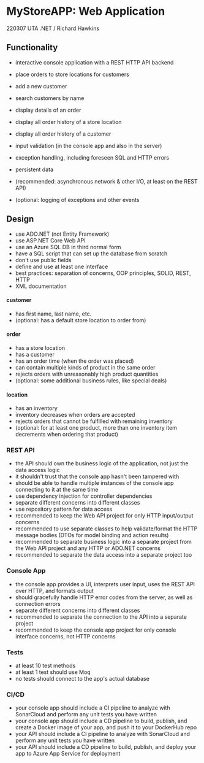 # MyStoreAPP: Web Application
220307 UTA .NET / Richard Hawkins

## Functionality
* interactive console application with a REST HTTP API backend
* place orders to store locations for customers
* add a new customer
* search customers by name
* display details of an order
* display all order history of a store location
* display all order history of a customer
* input validation (in the console app and also in the server)
* exception handling, including foreseen SQL and HTTP errors
* persistent data

* (recommended: asynchronous network & other I/O, at least on the REST API)
* (optional: logging of exceptions and other events


## Design
* use ADO.NET (not Entity Framework)
* use ASP.NET Core Web API
* use an Azure SQL DB in third normal form
* have a SQL script that can set up the database from scratch
* don't use public fields
* define and use at least one interface
* best practices: separation of concerns, OOP principles, SOLID, REST, HTTP
* XML documentation


#### customer
* has first name, last name, etc.
* (optional: has a default store location to order from)

#### order
* has a store location
* has a customer
* has an order time (when the order was placed)
* can contain multiple kinds of product in the same order
* rejects orders with unreasonably high product quantities
* (optional: some additional business rules, like special deals)

#### location
* has an inventory
* inventory decreases when orders are accepted
* rejects orders that cannot be fulfilled with remaining inventory
* (optional: for at least one product, more than one inventory item decrements when ordering that product)


### REST API
* the API should own the business logic of the application, not just the data access logic
* it shouldn't trust that the console app hasn't been tampered with
* should be able to handle multiple instances of the console app connecting to it at the same time
* use dependency injection for controller dependencies
* separate different concerns into different classes
* use repository pattern for data access
* recommended to keep the Web API project for only HTTP input/output concerns
* recommended to use separate classes to help validate/format the HTTP message bodies (DTOs for model binding and action results)
* recommended to separate business logic into a separate project from the Web API project and any HTTP or ADO.NET concerns
* recommended to separate the data access into a separate project too


### Console App
* the console app provides a UI, interprets user input, uses the REST API over HTTP, and formats output
* should gracefully handle HTTP error codes from the server, as well as connection errors
* separate different concerns into different classes
* recommended to separate the connection to the API into a separate project
* recommended to keep the console app project for only console interface concerns, not HTTP concerns


### Tests
* at least 10 test methods
* at least 1 test should use Moq
* no tests should connect to the app's actual database


### CI/CD
* your console app should include a CI pipeline to analyze with SonarCloud and perform any unit tests you have written
* your console app should include a CD pipeline to build, publish, and create a Docker image of your app, and push it to your DockerHub repo
* your API should include a CI pipeline to analyze with SonarCloud and perform any unit tests you have written
* your API should include a CD pipeline to build, publish, and deploy your app to Azure App Service for deployment
